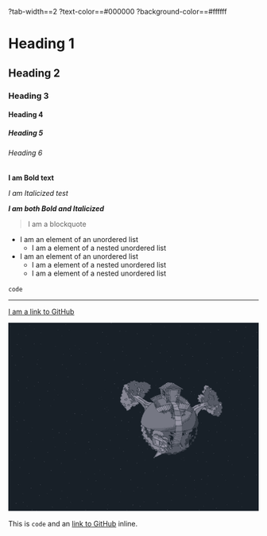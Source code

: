?tab-width==2
?text-color==#000000
?background-color==#ffffff

# Heading 1

## Heading 2

### Heading 3

#### Heading 4

##### Heading 5

###### Heading 6

**I am Bold text**

*I am Italicized test*

***I am both Bold and Italicized***

> I am a blockquote

- I am an element of an unordered list
  - I am a element of a nested unordered list
- I am an element of an unordered list
  - I am a element of a nested unordered list
  - I am a element of a nested unordered list

`code`

---

[I am a link to GitHub](https://github.com/)

![I am an image](../../media/KolibriBackground.png)

This is `code` and an [link to GitHub](https://github.com/) inline.